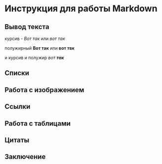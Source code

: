 #  Инструкция для работы Markdown
## Вывод текста

курсив - *Вот так* или _вот так_

полужирный **Вот так** или __вот твк__

и курсив и полужир _вот **так**_

## Списки
## Работа с изображением
## Ссылки
## Работа с таблицами
## Цитаты
## Заключение